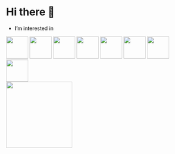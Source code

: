 # Hi there 👋



 - I’m interested in
<div>
  <img src="https://cdn.jsdelivr.net/gh/devicons/devicon/icons/python/python-original-wordmark.svg" width = "60" height = "60" />
  <img src="https://cdn.jsdelivr.net/gh/devicons/devicon/icons/c/c-plain.svg" width = "60" height = "60"/>
  <img src="https://cdn.jsdelivr.net/gh/devicons/devicon/icons/cplusplus/cplusplus-plain.svg" width = "60" height = "60" />
  <img src="https://cdn.jsdelivr.net/gh/devicons/devicon/icons/css3/css3-plain.svg"  width = "60" height = "60" />
  <img src="https://cdn.jsdelivr.net/gh/devicons/devicon/icons/html5/html5-plain.svg" width = "60" height = "60"/>
  <img src="https://cdn.jsdelivr.net/gh/devicons/devicon/icons/docker/docker-original-wordmark.svg" width = "60" height = "60"/>
  <img src="https://cdn.jsdelivr.net/gh/devicons/devicon/icons/linux/linux-original.svg" width = "60" height = "60"/>
  <img src="https://cdn.jsdelivr.net/gh/devicons/devicon/icons/vim/vim-original.svg" width ="60" height = "60"/>
 
  
</div>
<div>
  <a href="https://github.com/holand76">
  <img height="180em" src="https://github-readme-stats.vercel.app/api/top-langs/?username=Mr-76&layout=compact&langs_count=10&theme=midnight-purple&hide=Makefile"/>
  
</div>
